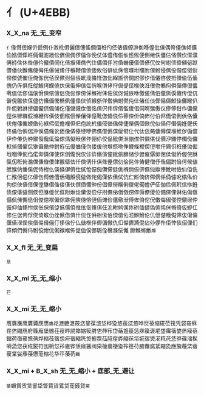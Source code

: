 # 亻 (U+4EBB) 

### X_X_na 无_无_变窄
`亻`㑰傇佞媬伒傂例仆浟杹仴儷儥僡傜僴儇栣仢伾俵僓傆㴢侞喺偟仳㑿偶侉儓僬倾儣佡㜃㒊㑧絍倆儎驸䤦伀償傎倜㑩僖你俛仗体僼侑偂㐺㑾倯便側敒佚僵估偗儹㐸㒠濮侢㣥倽休偺㒚仱傤債伺化佶㨐㒂儁㐹住傋僲㐿泭偩䗛優僐偎偐伔伩何紨㑔㒎䫛佖䟮㒥僠伙餱鯈僟㑄仛儤㑘倄㐵椺鞭俼偾倭攸俗俳佌侏倌㙸坿㯷胕傢鲋侵㒞伇偕侫伮傠偙傑俿傕侄俺㑈侊俖俣僛弣傴倀蚮浌偹㤛倣㑁緥䛘倴僩詂僇㐴借僊㑊佊拰僳偸伍傗傀仍伡俱俇傱鯸侤纀僥㐲俫俄伸侇㑎俏喉傊侾㑏侷偍㑠㮢俠㳝儧伆鵂侚僢僤傳佷㒩㗾值低俢偪偯佾倲侬儃侣侥倊偧傍倸樤袝㑍佐㑨伢傶㑵咻儌傞倩伵儠㒋㑦㒨传僜㐳僻俔䳧佽仾儘仿儵偭儯樇㑉偅偞侠侦緱㑜佯倃倎蚹㒄伅俧偖任倓倻傟儔鮲佳儺睺仈件伌䠵䛙倬儡儼倶偑俌仡僅儲㒝㚢傁佲偮伬伟偝偦儖倰佀侗哬㢿傲仪傪儜佄作儂儻俓佅㹋縧假㶖緶侺僙伎佃䞀佪偨儴佭億靴偬㫦俍伶蓚㑛㐼傐伂付伯侭僑侰倒㑟佫儾伏倦倳儶㛹㒈伈絥伄倵儋襥但㐶佨訛㭖儀㑻価偊俾倢儝俩個俽侻似偒伻僭偁姙俷仸佟僪佁㒜偳㳞俁㑤䖺讹僁像㑝傣缏咿佛㑺㒘僞傧僾偫仩代㑀佤㑼傭僔㒉堢鮘㑕傓儅伊伜偆伪㣡鍭㑳儳㑙倫俅傌儗㬋傫伓倗伱佼偘䣹併㳜傰僸供儭偡伐價洢鏅停㒔俲儸栿偵㒁㒛侃㹯㒤働仲鉜侟伝僈㑋俴伨偻㑓他堠傺咃鿇鯾條楩偰侸垘仠䳰伿袵㒗㑃倔㘺嗰俸倇㑇偌㑢僯㑮使俕侀儱倪仅㑐㑞㒟僋僮鈋偷䐰储仯儮催僝鄇偲㑱僦侨偓俒貅㑶仭秹俯溣㒒傔傄僂侓翭㒡佉仟倹㑂佧倛絛㒦僄仞侩侂仹俦健僧伃俈偏跗倍偔候値鴏猴㐻倕傒伲侍柎仫偀倏偋儕仕㒃伧僫倁儛僀侹佻褓倘倷㑭儑傡娰俥魤咐儉仙㑑侁仁䂉侶俋亿儫伤㒐㒣傮佸僶䭋傹㑷做侘偈僷依傃侙伉伫餁㑲侪䣏㒀係俑儢吪㒆俬价佝倞佒俉偣傈㑽䮌僣俻倿傼伕僎僨儞㑖份倡傽僗糇俐儍佬僃儈俨佂伽佮佩玳信恘銋债侒㒅㒓侧倐俹䏫㑴优㑌附烌㑫儽伋偿仔拊㒇俤偤傚侽倅傉僚傻位備倈倮㑣佑傷㒑傝㐽㒕儩佹伹俊傯袱僱倧銝佣傸㑗傛僆侕傩俭僿儆洑傅侔侜佗㑆僌侮俶偠倥儬缑侼侲仰伷翛㤔侯伥保儐偼儰儒㑯倠伭伛鞗佴仼沎軵鸺㒖㲻䂤偛儙偽傿俙侎脩㑸仮蛜仜修仨倨俜俘㒌倚䗔仂侳偢僽㑪什伣㑅倂䑧㒍佰偄傖佦涖鮴鮒伦仉伳儊栰㑬㒏伖僒㒢偃僺湺侱俟儨㑥傦俪仃侈俆佇仏傏㮉伴㑡偱僘仇㐰儏儦滫倱佔仦儚仵佢倖侅佋俚们偉傾們㒙㐷駙傥祔㐾俰䙈帿佈促侐僕㑚䮛佺梻滌俀㒧
鎀鰷螩䱔`虪`

### X_X_fl 无_无_变扁
`臮`

### X_X_mi 无_无_缩小
`芢`

### X_X_mi 无_无_缩小
噟膺譍鹰贋贗㷳赝`鷹`炛㶐軈㶝莜㤰鋚葆滺垈桦㺱悠龿㖚㥋哗焤䓲缩硴莅筏凭袋峳㾋荏烋閥鴈府篠雁堡㣹茌寑晔誮筗㜚筱䒀㐛茽宱岱蓨跾䈗恁庥篌褒埖垡䨹篟㛜㷛瘊蓓鏥荷亱葔㷶蒨烨摍茷䈹怹㾈㝛縮笩焂捬覄苮㬸㚝㟆䑿茠帒婲宿煲㳸糀䒫恷骅蓧㴼髹嗬㗡您茯椛錵符囮椨怤莋䧹铧㶵窱䣸阀柋䈜藵箯㺸筰䇮苻腑蘉腐䋕蹜㖌應㫍薎栠蓿葰䩦姇㢋葠憊蒞樎花华䇚䔀芿`軅`

### X_X_mi + B_X_sh 无_无_缩小 + 底部_无_避让
`鎥`蟘賲货赁諐牮䀺賃貨鵀贷蒊䵾貸`黛`

